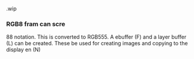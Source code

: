 .wip


### RGB8 fram can scre

88 notation. This is converted to RGB555. A ebuffer (F) and a layer buffer (L) can be created. These be used for creating images and copying to the display en (N)